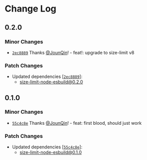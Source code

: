 # Change Log

## 0.2.0

### Minor Changes

- [`2ec8889`](https://github.com/un-ts/size-limit/commit/2ec88891aa19ba5db21944207c53f1b19f31720f) Thanks [@JounQin](https://github.com/JounQin)! - feat!: upgrade to size-limit v8

### Patch Changes

- Updated dependencies [[`2ec8889`](https://github.com/un-ts/size-limit/commit/2ec88891aa19ba5db21944207c53f1b19f31720f)]:
  - size-limit-node-esbuild@0.2.0

## 0.1.0

### Minor Changes

- [`55c4c8e`](https://github.com/un-ts/size-limit/commit/55c4c8e879687c89495c3990a4f0c67c5fba7f94) Thanks [@JounQin](https://github.com/JounQin)! - feat: first blood, should just work

### Patch Changes

- Updated dependencies [[`55c4c8e`](https://github.com/un-ts/size-limit/commit/55c4c8e879687c89495c3990a4f0c67c5fba7f94)]:
  - size-limit-node-esbuild@0.1.0
